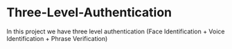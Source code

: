 # Three-Level-Authentication
In this project we have three level authentication (Face Identification + Voice Identification + Phrase Verification)
